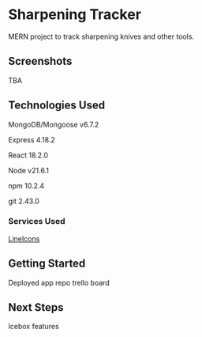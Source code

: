 # Sharpening Tracker

MERN project to track sharpening knives and other tools.

## Screenshots

TBA

## Technologies Used

MongoDB/Mongoose v6.7.2

Express 4.18.2

React 18.2.0

Node v21.6.1

npm 10.2.4

git 2.43.0

### Services Used

[LineIcons](https://lineicons.com/)

## Getting Started

Deployed app
repo
trello board

## Next Steps

Icebox features

